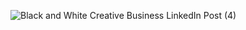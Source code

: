 ![Black and White Creative Business LinkedIn Post (4)](https://github.com/user-attachments/assets/bb5edda2-3799-4f94-a74b-aa44f9f86ce3)
